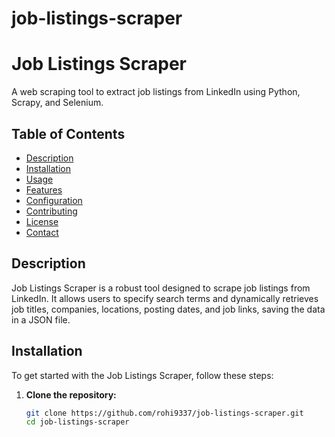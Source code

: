 # job-listings-scraper
# Job Listings Scraper

A web scraping tool to extract job listings from LinkedIn using Python, Scrapy, and Selenium.

## Table of Contents
- [Description](#description)
- [Installation](#installation)
- [Usage](#usage)
- [Features](#features)
- [Configuration](#configuration)
- [Contributing](#contributing)
- [License](#license)
- [Contact](#contact)

## Description

Job Listings Scraper is a robust tool designed to scrape job listings from LinkedIn. It allows users to specify search terms and dynamically retrieves job titles, companies, locations, posting dates, and job links, saving the data in a JSON file.

## Installation

To get started with the Job Listings Scraper, follow these steps:

1. **Clone the repository:**
   ```bash
   git clone https://github.com/rohi9337/job-listings-scraper.git
   cd job-listings-scraper
